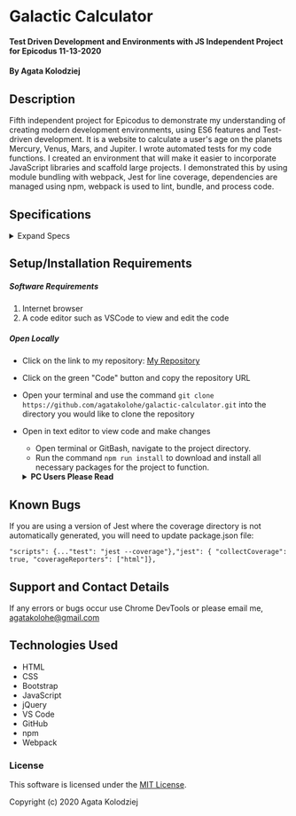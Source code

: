 # Galactic Calculator

#### Test Driven Development and Environments with JS Independent Project for Epicodus 11-13-2020

#### By Agata Kolodziej

## Description

Fifth independent project for Epicodus to demonstrate my understanding of creating modern development environments, using ES6 features  and Test-driven development. It is a website to calculate a user's age on the planets Mercury, Venus, Mars, and Jupiter. I wrote automated tests for my code functions. I created an environment that will make it easier to incorporate JavaScript libraries and scaffold large projects. I demonstrated this by using module bundling with webpack, Jest for line coverage, dependencies are managed using npm, webpack is used to lint, bundle, and process code. 

## Specifications

<details>
  <summary>Expand Specs</summary>

### Describe: Mercury()

| Test | Expect |
| ---- | ------ |
| It should correctly create a Mercury object and store user inputted age | Mercury(age).toEqual(30); |
| It should correctly calculate the user's age on Mercury | age.mercuryAge().toEqual(125); |
| It should correctly calculate the user's life expectancy on Mercury | age.mercuryLifeExpectancy().toEqual(333.33); |
| It should correctly check if the user has outlived their expectancy on Mercury and return how many years the user has outlived the expectancy | age(200).timeLeftOnMercury().toEqual(-500); |
| It should correctly return how many years left the user has to live on Mercury | age.timeLeftOnMercury().toEqual(208.33)

### Describe: Venus()
| Test | Expect |
| ---- | ------ |
| It should correctly create a Venus object and store user inputted age | Venus(age).toEqual(30); |
| It should correctly calculate the user's age on Venus| age.venusAge().toEqual(48.38); |
| It should correctly calculate the user's life expectancy on Venus | age.venusLifeExpectancy().toEqual(129.03); |
| It should correctly check if the user has outlived their expectancy on Venus and return how many years the user has outlived the expectancy | age(200).timeLeftOnVenus().toEqual(-193.54); |
| It should correctly return how many years left the user has to live on Venus | age.timeLeftOnVenus().toEqual(80.64); |

### Describe: Mars()
| Test | Expect |
| ---- | ------ |
| It should correctly create a Mars object and store user inputted age | Mars(age).toEqual(30); |
| It should correctly calculate the user's age on Mars| age.marsAge().toEqual(15.957); |
| It should correctly calculate the user's life expectancy on Mars | age.marsLifeExpectancy().toEqual(42.55); |
| It should correctly check if the user has outlived their expectancy on Mars and return how many years the user has outlived the expectancy | age(200).timeLeftOnMars().toEqual(-63.82); |
| It should correctly return how many years left the user has to live on Mars | age.timeLeftOnMars().toEqual(26.59); |

### Describe: Jupiter()
| Test | Expect |
| ---- | ------ |
| It should correctly create a Jupiter object and store user inputted age | Jupiter(age).toEqual(30); |
| It should correctly calculate the user's age on Jupiter| age.jupiterAge().toEqual(2.52); |
| It should correctly calculate the user's life expectancy on Jupiter | age.jupiterLifeExpectancy().toEqual(6.74); |
| It should correctly check if the user has outlived their expectancy on Jupiter and return how many years the user has outlived the expectancy | age(200).timeLeftOnJupiter().toEqual(-10.11); |
| It should correctly return how many years left the user has to live on Jupiter | age.timeLeftOnJupiter().toEqual(4.21); |

</details>

## Setup/Installation Requirements

##### Software Requirements

1. Internet browser
2. A code editor such as VSCode to view and edit the code


##### Open Locally

- Click on the link to my repository: [My Repository](https://github.com/agatakolohe/galactic-calculator.git)
- Click on the green "Code" button and copy the repository URL
- Open your terminal and use the command `git clone https://github.com/agatakolohe/galactic-calculator.git` into the directory you would like to clone the repository
- Open in text editor to view code and make changes
  - Open terminal or GitBash, navigate to the project directory.
  - Run the command `npm run install` to download and install all necessary packages for the project to function. 

  <details>
  <summary><strong>PC Users Please Read</strong></summary>

    - If you are on a PC, in package.json please remove `;` and replace with ` & ` in `"scripts: { "start":`

    CHANGE

    `"scripts": {... "start": "npm run build; webpack-dev-server --open --mode development",`

    TO

    `"scripts": {... "start": "npm run build & webpack-dev-server --open --mode development",`

  </details>   

## Known Bugs

If you are using a version of Jest where the coverage directory is not automatically generated, you will need to update package.json file:

`"scripts": {..."test": "jest --coverage"},"jest": { "collectCoverage": true, "coverageReporters": ["html"]},`

## Support and Contact Details

If any errors or bugs occur use Chrome DevTools or please email me, <agatakolohe@gmail.com>

## Technologies Used

- HTML
- CSS
- Bootstrap
- JavaScript
- jQuery
- VS Code
- GitHub
- npm
- Webpack

### License

This software is licensed under the [MIT License](https://choosealicense.com/licenses/mit/).

Copyright (c) 2020 Agata Kolodziej
